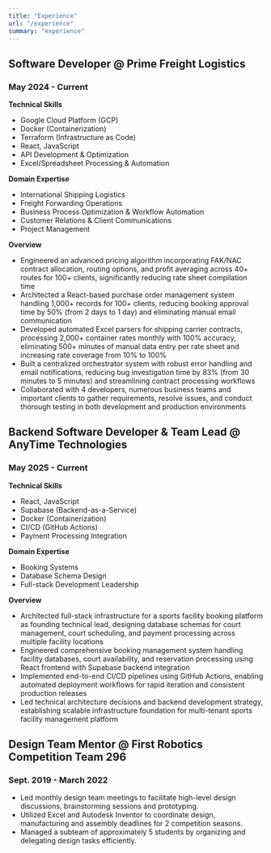 ```yaml
---
title: "Experience"
url: "/experience"
summary: "experience"
---
```


## **Software Developer** @ Prime Freight Logistics

### May 2024 - Current

**Technical Skills**

- Google Cloud Platform (GCP)
- Docker (Containerization)
- Terraform (Infrastructure as Code)
- React, JavaScript
- API Development & Optimization
- Excel/Spreadsheet Processing & Automation

**Domain Expertise**

- International Shipping Logistics
- Freight Forwarding Operations
- Business Process Optimization & Workflow Automation
- Customer Relations & Client Communications
- Project Management

**Overview**

- Engineered an advanced pricing algorithm incorporating FAK/NAC contract allocation, routing options, and profit averaging across 40+ routes for 100+ clients, significantly reducing rate sheet compilation time
- Architected a React-based purchase order management system handling 1,000+ records for 100+ clients, reducing booking approval time by 50% (from 2 days to 1 day) and eliminating manual email communication
- Developed automated Excel parsers for shipping carrier contracts, processing 2,000+ container rates monthly with 100% accuracy, eliminating 500+ minutes of manual data entry per rate sheet and increasing rate coverage from 10% to 100%
- Built a centralized orchestrator system with robust error handling and email notifications, reducing bug investigation time by 83% (from 30 minutes to 5 minutes) and streamlining contract processing workflows
- Collaborated with 4 developers, numerous business teams and important clients to gather requirements, resolve issues, and conduct thorough testing in both development and production environments

## **Backend Software Developer & Team Lead** @ AnyTime Technologies

### May 2025 - Current

**Technical Skills**

- React, JavaScript
- Supabase (Backend-as-a-Service)
- Docker (Containerization)
- CI/CD (GitHub Actions)
- Payment Processing Integration

**Domain Expertise**

- Booking Systems
- Database Schema Design
- Full-stack Development Leadership

**Overview**

- Architected full-stack infrastructure for a sports facility booking platform as founding technical lead, designing database schemas for court management, court scheduling, and payment processing across multiple facility locations
- Engineered comprehensive booking management system handling facility databases, court availability, and reservation processing using React frontend with Supabase backend integration
- Implemented end-to-end CI/CD pipelines using GitHub Actions, enabling automated deployment workflows for rapid iteration and consistent production releases
- Led technical architecture decisions and backend development strategy, establishing scalable infrastructure foundation for multi-tenant sports facility management platform

## **Design Team Mentor** @ First Robotics Competition Team 296

### Sept. 2019 - March 2022

- Led monthly design team meetings to facilitate high-level design discussions, brainstorming sessions and prototyping.
- Utilized Excel and Autodesk Inventor to coordinate design, manufacturing and assembly deadlines for 2 competition seasons.
- Managed a subteam of approximately 5 students by organizing and delegating design tasks efficiently.
